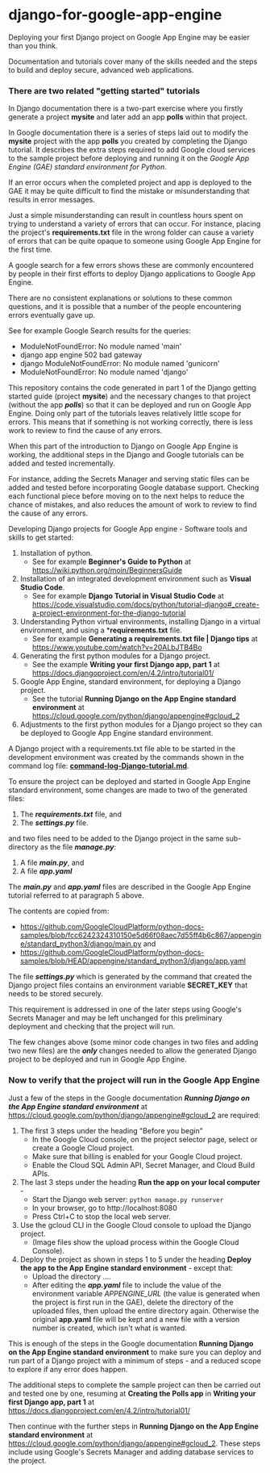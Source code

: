 # django-for-google-app-engine
Deploying your first Django project on Google App Engine may be easier than you think.

Documentation and tutorials cover many of the skills needed and the steps to build and deploy secure, advanced web applications. 

### There are two related "getting started" tutorials ###

In Django documentation there is a two-part exercise where you firstly generate a project **mysite** and later add an app **polls** within that project.

In Google documentation there is a series of steps laid out to modify the **mysite** project with the app **polls** you created by completing the Django tutorial. It describes the extra steps required to add Google cloud services to the sample project before deploying and running it on the *Google App Engine (GAE) standard environment for Python*.

If an error occurs when the completed project and app is deployed to the GAE it may be quite difficult to find the mistake or misunderstanding that results in error messages. 

Just a simple misunderstanding can result in countless hours spent on trying to understand a variety of errors that can occur. For instance, placing the project's **requirements.txt** file in the wrong folder can cause a variety of errors that can be quite opaque to someone using Google App Engine for the first time. 

A google search for a few errors shows these are commonly encountered by people in their first efforts to deploy Django applications to Google App Engine. 

There are no consistent explanations or solutions to these common questions, and it is possible that a number of the people encountering errors eventually gave up.

See for example Google Search results for the queries: 

- ModuleNotFoundError: No module named 'main'
- django app engine 502 bad gateway
- django ModuleNotFoundError: No module named 'gunicorn'
- ModuleNotFoundError: No module named 'django'

This repository contains the code generated in part 1 of the Django getting started guide (project **mysite**) and the necessary changes to that project (without the app ***polls***) so that it can be deployed and run on Google App Engine. Doing only part of the tutorials leaves relatively little scope for errors. This means that if something is not working correctly, there is less work to review to find the cause of any errors. 

When this part of the introduction to Django on Google App Engine is working, the additional steps in the Django and Google tutorials can be added and tested incrementally. 

For instance, adding the Secrets Manager and serving static files can be added and tested before incorporating Google database support. Checking each functional piece before moving on to the next helps to reduce the chance of mistakes, and also reduces the amount of work to review to find the cause of any errors. 

Developing Django projects for Google App engine - Software tools and skills to get started: 
1. Installation of python. 
   - See for example **Beginner's Guide to Python** 
            at https://wiki.python.org/moin/BeginnersGuide 
2. Installation of an integrated development environment such as **Visual Studio Code**. 
   - See for example **Django Tutorial in Visual Studio Code** 
            at https://code.visualstudio.com/docs/python/tutorial-django#_create-a-project-environment-for-the-django-tutorial         
3. Understanding Python virtual environments, installing Django in a virtual environment, and using a ***requirements.txt** file.
   - See for example **Generating a requirements.txt file | Django tips**
            at https://www.youtube.com/watch?v=20ALbJTB4Bo 
4. Generating the first python modules for a Django project. 
   - See the example **Writing your first Django app, part 1** 
            at https://docs.djangoproject.com/en/4.2/intro/tutorial01/ 
5. Google App Engine, standard environment, for deploying a Django project. 
   - See the tutorial **Running Django on the App Engine standard environment** 
            at https://cloud.google.com/python/django/appengine#gcloud_2 
6. Adjustments to the first python modules for a Django project so they can be deployed to Google App Engine standard environment.

A Django project with a requirements.txt file able to be started in the development environment was created by the commands shown in the command log file: 
**[command-log-Django-tutorial.md](command-log-Django-tutorial.md)**.

To ensure the project can be deployed and started in Google App Engine standard environment, some changes are made to two of the generated files: 
1. The ***requirements.txt*** file, and
2. The ***settings.py*** file. 

and two files need to be added to the Django project in the same sub-directory as the file ***manage.py***:
1. A file ***main.py***, and
2. A file ***app.yaml***

The ***main.py*** and ***app.yaml*** files are described in the Google App Engine tutorial referred to at paragraph 5 above. 

The contents are copied from: 
- https://github.com/GoogleCloudPlatform/python-docs-samples/blob/fcc6242324310150e5d66f08aec7d55ff4b6c867/appengine/standard_python3/django/main.py 
and 
- https://github.com/GoogleCloudPlatform/python-docs-samples/blob/HEAD/appengine/standard_python3/django/app.yaml 

The file ***settings.py*** which is generated by the command that created the Django project files contains an environment variable **SECRET_KEY** that needs to be stored securely. 

This requirement is addressed in one of the later steps using Google's Secrets Manager and may be left unchanged for this preliminary deployment and checking that the project will run. 

The few changes above (some minor code changes in two files and adding two new files) are the ***only*** changes needed to allow the generated Django project to be deployed and run in Google App Engine. 

### Now to verify that the project will run in the Google App Engine ###
Just a few of the steps in the Google documentation ***Running Django on the App Engine standard environment*** at https://cloud.google.com/python/django/appengine#gcloud_2 are required: 
1.  The first 3 steps under the heading "Before you begin"
    + In the Google Cloud console, on the project selector page, select or create a Google Cloud project.
    + Make sure that billing is enabled for your Google Cloud project.
    + Enable the Cloud SQL Admin API, Secret Manager, and Cloud Build APIs.
2.  The last 3 steps under the heading **Run the app on your local computer** -
    + Start the Django web server: `python manage.py runserver`
    + In your browser, go to http://localhost:8080
    + Press Ctrl+C to stop the local web server.
3.  Use the gcloud CLI in the Google Cloud console to upload the Django project. 
    + (Image files show the upload process within the Google Cloud Console).
4.  Deploy the project as shown in steps 1 to 5 under the heading **Deploy the app to the App Engine standard environment** - except that: 
    + Upload the directory .... 
    + After editing the ***app.yaml*** file to include the value of the environment variable *APPENGINE_URL* (the value is generated when the project is first run in the GAE), delete the directory of the uploaded files, then upload the entire directory again. Otherwise the original **app.yaml** file will be kept and a new file with a version number is created, which isn't what is wanted.

This is enough of the steps in the Google documentation **Running Django on the App Engine standard environment** to make sure you can deploy and run part of a Django project with a minimum of steps - and a reduced scope to explore if any error does happen. 

The additional steps to complete the sample project can then be carried out and tested one by one, resuming at 
**Creating the Polls app** in **Writing your first Django app, part 1** at https://docs.djangoproject.com/en/4.2/intro/tutorial01/ 

Then continue with the further steps in **Running Django on the App Engine standard environment** at https://cloud.google.com/python/django/appengine#gcloud_2. These steps include using Google's Secrets Manager and adding database services to the project. 
